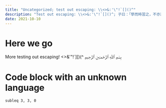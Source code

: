 ```yaml
---
title: "Uncategorized; test out escaping: \\<>&:'\"!`[]()^"
description: "Test out escaping: \\<>&:'\"!`[]()^; 子曰：「學而時習之，不亦說乎？有朋自遠方來，不亦樂乎？人不知而不慍，不亦君子乎？」"
date: 2021-10-10
---
```

# Here we go
More testing out escaping! \<>&'"!`][)(^
بِسْمِ ٱللّٰهِ ٱلرَّحْمـَبنِ ٱلرَّحِيمِ

# Code block with an unknown language
```sic1
subleq 3, 3, 0
```
